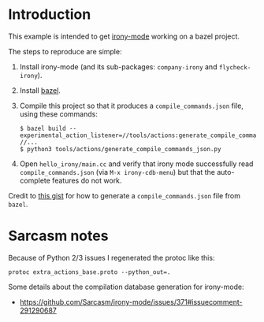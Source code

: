 # Introduction

This example is intended to
get [irony-mode](https://github.com/Sarcasm/irony-mode) working on a bazel
project.

The steps to reproduce are simple:

1. Install irony-mode (and its sub-packages: `company-irony` and `flycheck-irony`).

1. Install [bazel](https://bazel.build/versions/master/docs/install.html).

1. Compile this project so that it produces a `compile_commands.json` file, using these commands:

    ```shell
    $ bazel build --experimental_action_listener=//tools/actions:generate_compile_commands_listener //...
    $ python3 tools/actions/generate_compile_commands_json.py
    ```

1. Open `hello_irony/main.cc` and verify that irony mode successfully read
   `compile_commands.json` (via `M-x irony-cdb-menu`) but that the auto-complete
   features do not work.

Credit to [this gist](https://gist.github.com/bsilver8192/0115ee5d040bb601e3b7)
for how to generate a `compile_commands.json` file from `bazel`.


# Sarcasm notes

Because of Python 2/3 issues I regenerated the protoc like this:

    protoc extra_actions_base.proto --python_out=.

Some details about the compilation database generation for irony-mode:

- https://github.com/Sarcasm/irony-mode/issues/371#issuecomment-291290687
